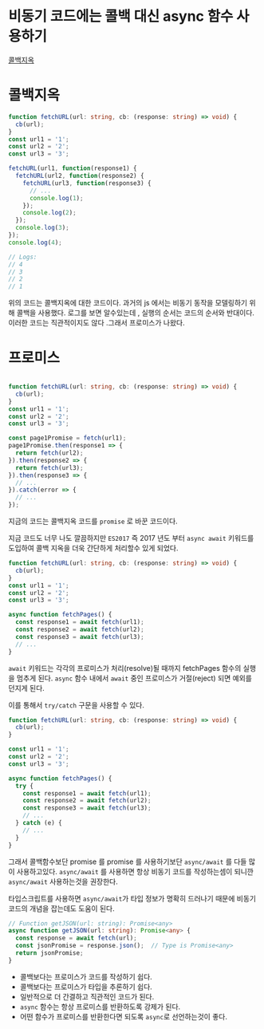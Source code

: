 # 비동기 코드에는 콜백 대신 async 함수 사용하기

[콜백지옥](#콜백지옥)

# 콜백지옥
```ts
function fetchURL(url: string, cb: (response: string) => void) {
  cb(url);
}
const url1 = '1';
const url2 = '2';
const url3 = '3';

fetchURL(url1, function(response1) {
  fetchURL(url2, function(response2) {
    fetchURL(url3, function(response3) {
      // ...
      console.log(1);
    });
    console.log(2);
  });
  console.log(3);
});
console.log(4);

// Logs:
// 4
// 3
// 2
// 1

```

위의 코드는 콜백지옥에 대한 코드이다.
과거의 js 에서는 비동기 동작을 모델링하기 위해 콜백을 사용했다.
로그를 보면 알수있는데 , 실행의 순서는 코드의 순서와 반대이다.
이러한 코드는 직관적이지도 않다 .그래서 프로미스가 나왔다.

# 프로미스

```ts

function fetchURL(url: string, cb: (response: string) => void) {
  cb(url);
}
const url1 = '1';
const url2 = '2';
const url3 = '3';

const page1Promise = fetch(url1);
page1Promise.then(response1 => {
  return fetch(url2);
}).then(response2 => {
  return fetch(url3);
}).then(response3 => {
  // ...
}).catch(error => {
  // ...
});
```

지금의 코드는 콜백지옥 코드를 `promise` 로 바꾼 코드이다.

지금 코드도 너무 나도 깔끔하지만 `ES2017` 즉 2017 년도 부터 
`async await` 키워드를 도입하여 콜백 지옥을 더욱 간단하게 처리할수 있게 되었다.

```ts
function fetchURL(url: string, cb: (response: string) => void) {
  cb(url);
}
const url1 = '1';
const url2 = '2';
const url3 = '3';

async function fetchPages() {
  const response1 = await fetch(url1);
  const response2 = await fetch(url2);
  const response3 = await fetch(url3);
  // ...
}
```

`await` 키워드는 각각의 프로미스가 처리(resolve)될 때까지 fetchPages 함수의 실행을 멈추게 된다.
`async` 함수 내에서 `await` 중인 프로미스가 거절(reject) 되면 예외를 던지게 된다.

이를 통해서 `try/catch` 구문을 사용할 수 있다.

```ts
function fetchURL(url: string, cb: (response: string) => void) {
  cb(url);
}

const url1 = '1';
const url2 = '2';
const url3 = '3';

async function fetchPages() {
  try {
    const response1 = await fetch(url1);
    const response2 = await fetch(url2);
    const response3 = await fetch(url3);
    // ...
  } catch (e) {
    // ...
  }
}

```

그래서 콜백함수보단 promise 를 promise 를 사용하기보단 `async/await` 를 다들 많이 사용하고있다.
`async/await` 를 사용하면 항상 비동기 코드를 작성하는셈이 되니깐 `async/await` 사용하는것을 권장한다.

타입스크립트를 사용하면 `async/await`가 타입 정보가 명확히 드러나기 때문에 비동기 코드의 개념을 잡는데도 도움이 된다.

```ts
// Function getJSON(url: string): Promise<any>
async function getJSON(url: string): Promise<any> {
  const response = await fetch(url);
  const jsonPromise = response.json();  // Type is Promise<any>
  return jsonPromise;
}
```

- 콜백보다는 프로미스가 코드를 작성하기 쉽다.
- 콜백보다는 프로미스가 타입을 추론하기 쉽다.
- 일반적으로 더 간결하고 직관적인 코드가 된다.
- `async` 함수는 항상 프로미스를 반환하도록 강제가 된다.
- 어떤 함수가 프로미스를 반환한다면 되도록 `async`로 선언하는것이 좋다.